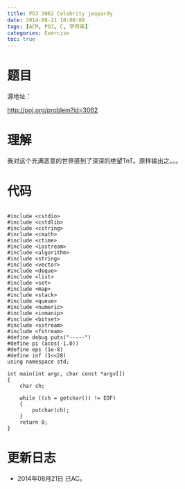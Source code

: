 ```yaml
---
title: POJ 3062 Celebrity jeopardy
date: 2014-08-21 10:00:09
tags: [ACM, POJ, C, 字符串]
categories: Exercise
toc: true
---
```

# 题目
源地址：

http://poj.org/problem?id=3062

# 理解
我对这个充满恶意的世界感到了深深的绝望TnT。原样输出之。。。

<!-- more -->

# 代码

```

#include <cstdio>
#include <cstdlib>
#include <cstring>
#include <cmath>
#include <ctime>
#include <iostream>
#include <algorithm>
#include <string>
#include <vector>
#include <deque>
#include <list>
#include <set>
#include <map>
#include <stack>
#include <queue>
#include <numeric>
#include <iomanip>
#include <bitset>
#include <sstream>
#include <fstream>
#define debug puts("-----")
#define pi (acos(-1.0))
#define eps (1e-8)
#define inf (1<<28)
using namespace std;

int main(int argc, char const *argv[])
{
    char ch;

    while ((ch = getchar()) != EOF)
    {
        putchar(ch);
    }
    return 0;
}

```

# 更新日志
- 2014年08月21日 已AC。